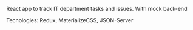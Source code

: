 React app to track IT department tasks and issues. With mock back-end



Tecnologies: Redux, MaterializeCSS, JSON-Server


